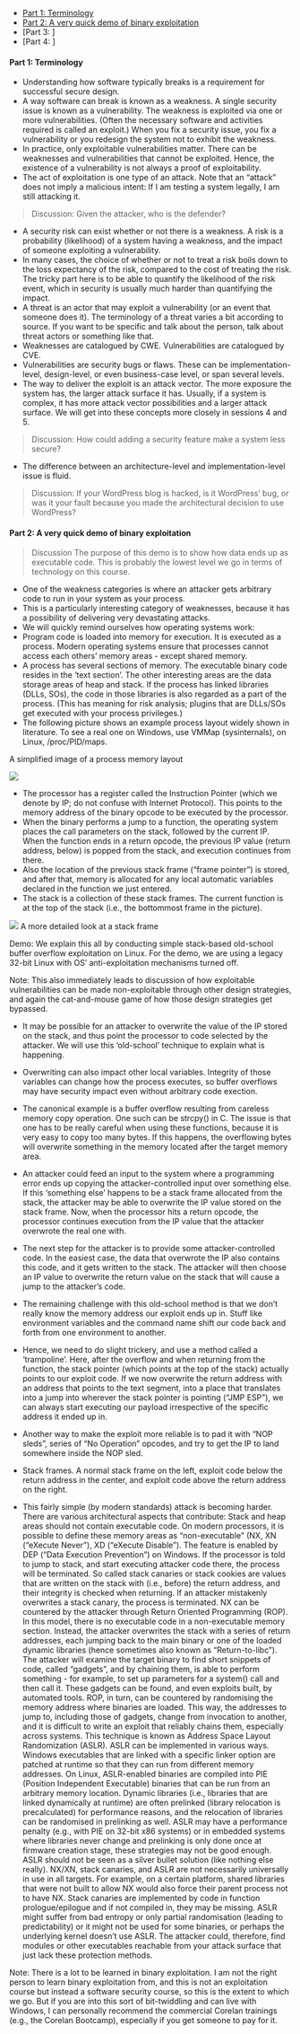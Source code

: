 - [Part 1: Terminology](#part-1-terminology)
- [Part 2: A very quick demo of binary exploitation](#part-2-a-very-quick-demo-of-binary-exploitation)
- [Part 3: ]
- [Part 4: ]



#### Part 1: Terminology

  * Understanding how software typically breaks is a requirement for successful secure design.
  * A way software can break is known as a weakness. A single security issue is known as a vulnerability. The weakness is exploited via one or more vulnerabilities. (Often the necessary software and activities required is called an exploit.) When you fix a security issue, you fix a vulnerability or you redesign the system not to exhibit the weakness.
  * In practice, only exploitable vulnerabilities matter. There can be weaknesses and vulnerabilities that cannot be exploited. Hence, the existence of a vulnerability is not always a proof of exploitability.
  * The act of exploitation is one type of an attack. Note that an “attack” does not imply a malicious intent: If I am testing a system legally, I am still attacking it.
> Discussion: Given the attacker, who is the defender?

  * A security risk can exist whether or not there is a weakness. A risk is a probability (likelihood) of a system having a weakness, and the impact of someone exploiting a vulnerability.
  * In many cases, the choice of whether or not to treat a risk boils down to the loss expectancy of the risk, compared to the cost of treating the risk. The tricky part here is to be able to quantify the likelihood of the risk event, which in security is usually much harder than quantifying the impact.
  * A threat is an actor that may exploit a vulnerability (or an event that someone does it). The terminology of a threat varies a bit according to source. If you want to be specific and talk about the person, talk about threat actors or something like that.
  * Weaknesses are catalogued by CWE. Vulnerabilities are catalogued by CVE.
  * Vulnerabilities are security bugs or flaws. These can be implementation-level, design-level, or even business-case level, or span several levels.
  * The way to deliver the exploit is an attack vector. The more exposure the system has, the larger attack surface it has. Usually, if a system is complex, it has more attack vector possibilities and a larger attack surface. We will get into these concepts more closely in sessions 4 and 5.
> Discussion: How could adding a security feature make a system less secure?

  * The difference between an architecture-level and implementation-level issue is fluid.
> Discussion: If your WordPress blog is hacked, is it WordPress’ bug, or was it your fault because you made the architectural decision to use WordPress?


#### Part 2: A very quick demo of binary exploitation

 > Discussion The purpose of this demo is to show how data ends up as executable code. This is probably the lowest level we go in terms of technology on this course.

 * One of the weakness categories is where an attacker gets arbitrary code to run in your system as your process.
 * This is a particularly interesting category of weaknesses, because it has a possibility of delivering very devastating attacks.
 * We will quickly remind ourselves how operating systems work:
 * Program code is loaded into memory for execution. It is executed as a process. Modern operating systems ensure that processes cannot access each others’ memory areas - except shared memory.
 * A process has several sections of memory. The executable binary code resides in the ‘text section’. The other interesting areas are the data storage areas of heap and stack. If the process has linked libraries (DLLs, SOs), the code in those libraries is also regarded as a part of the process. (This has meaning for risk analysis; plugins that are DLLs/SOs get executed with your process privileges.)
 * The following picture shows an example process layout widely shown in literature. To see a real one on Windows, use VMMap (sysinternals), on Linux, /proc/PID/maps.

A simplified image of a process memory layout

![](images/procmem.png)

 * The processor has a register called the Instruction Pointer (which we denote by IP; do not confuse with Internet Protocol). This points to the memory address of the binary opcode to be executed by the processor.
 * When the binary performs a jump to a function, the operating system places the call parameters on the stack, followed by the current IP. When the function ends in a return opcode, the previous IP value (return address, below) is popped from the stack, and execution continues from there.
 * Also the location of the previous stack frame (“frame pointer”) is stored, and after that, memory is allocated for any local automatic variables declared in the function we just entered.
 * The stack is a collection of these stack frames. The current function is at the top of the stack (i.e., the bottommost frame in the picture).

![](images/stackframe.png)
A more detailed look at a stack frame

Demo: We explain this all by conducting simple stack-based old-school buffer overflow exploitation on Linux. For the demo, we are using a legacy 32-bit Linux with OS’ anti-exploitation mechanisms turned off.

Note: This also immediately leads to discussion of how exploitable vulnerabilities can be made non-exploitable through other design strategies, and again the cat-and-mouse game of how those design strategies get bypassed.

 * It may be possible for an attacker to overwrite the value of the IP stored on the stack, and thus point the processor to code selected by the attacker. We will use this ‘old-school’ technique to explain what is happening.
 * Overwriting can also impact other local variables. Integrity of those variables can change how the process executes, so buffer overflows may have security impact even without arbitrary code exection.
 * The canonical example is a buffer overflow resulting from careless memory copy operation. One such can be strcpy() in C. The issue is that one has to be really careful when using these functions, because it is very easy to copy too many bytes. If this happens, the overflowing bytes will overwrite something in the memory located after the target memory area.
 * An attacker could feed an input to the system where a programming error ends up copying the attacker-controlled input over something else. If this ‘something else’ happens to be a stack frame allocated from the stack, the attacker may be able to overwrite the IP value stored on the stack frame. Now, when the processor hits a return opcode, the processor continues execution from the IP value that the attacker overwrote the real one with.
 * The next step for the attacker is to provide some attacker-controlled code. In the easiest case, the data that overwrote the IP also contains this code, and it gets written to the stack. The attacker will then choose an IP value to overwrite the return value on the stack that will cause a jump to the attacker’s code.
 * The remaining challenge with this old-school method is that we don’t really know the memory address our exploit ends up in. Stuff like environment variables and the command name shift our code back and forth from one environment to another.
 * Hence, we need to do slight trickery, and use a method called a ‘trampoline’. Here, after the overflow and when returning from the function, the stack pointer (which points at the top of the stack) actually points to our exploit code. If we now overwrite the return address with an address that points to the text segment, into a place that translates into a jump into wherever the stack pointer is pointing (“JMP ESP”), we can always start executing our payload irrespective of the specific address it ended up in.
 * Another way to make the exploit more reliable is to pad it with “NOP sleds”, series of “No Operation” opcodes, and try to get the IP to land somewhere inside the NOP sled.

 * Stack frames. A normal stack frame on the left, exploit code below the return address in the center, and exploit code above the return address on the right.
 * This fairly simple (by modern standards) attack is becoming harder. There are various architectural aspects that contribute:
 Stack and heap areas should not contain executable code. On modern processors, it is possible to define these memory areas as “non-executable” (NX, XN (“eXecute Never”), XD (“eXecute Disable”). The feature is enabled by DEP (“Data Execution Prevention”) on Windows. If the processor is told to jump to stack, and start executing attacker code there, the process will be terminated.
 So called stack canaries or stack cookies are values that are written on the stack with (i.e., before) the return address, and their integrity is checked when returning. If an attacker mistakenly overwrites a stack canary, the process is terminated.
 NX can be countered by the attacker through Return Oriented Programming (ROP). In this model, there is no executable code in a non-executable memory section. Instead, the attacker overwrites the stack with a series of return addresses, each jumping back to the main binary or one of the loaded dynamic libraries (hence sometimes also known as “Return-to-libc”).
 The attacker will examine the target binary to find short snippets of code, called “gadgets”, and by chaining them, is able to perform something - for example, to set up parameters for a system() call and then call it. These gadgets can be found, and even exploits built, by automated tools.
 ROP, in turn, can be countered by randomising the memory address where binaries are loaded. This way, the addresses to jump to, including those of gadgets, change from invocation to another, and it is difficult to write an exploit that reliably chains them, especially across systems. This technique is known as Address Space Layout Randomization (ASLR).
 ASLR can be implemented in various ways. Windows executables that are linked with a specific linker option are patched at runtime so that they can run from different memory addresses. On Linux, ASLR-enabled binaries are compiled into PIE (Position Independent Executable) binaries that can be run from an arbitrary memory location. Dynamic libraries (i.e., libraries that are linked dynamically at runtime) are often prelinked (library relocation is precalculated) for performance reasons, and the relocation of libraries can be randomised in prelinking as well.
 ASLR may have a performance penalty (e.g., with PIE on 32-bit x86 systems) or in embedded systems where libraries never change and prelinking is only done once at firmware creation stage, these strategies may not be good enough. ASLR should not be seen as a silver bullet solution (like nothing else really).
 NX/XN, stack canaries, and ASLR are not necessarily universally in use in all targets. For example, on a certain platform, shared libraries that were not built to allow NX would also force their parent process not to have NX. Stack canaries are implemented by code in function prologue/epilogue and if not compiled in, they may be missing. ASLR might suffer from bad entropy or only partial randomisation (leading to predictability) or it might not be used for some binaries, or perhaps the underlying kernel doesn’t use ASLR. The attacker could, therefore, find modules or other executables reachable from your attack surface that just lack these protection methods.

 Note: There is a lot to be learned in binary exploitation. I am not the right person to learn binary exploitation from, and this is not an exploitation course but instead a software security course, so this is the extent to which we go. But if you are into this sort of bit-twiddling and can live with Windows, I can personally recommend the commercial Corelan trainings (e.g., the Corelan Bootcamp), especially if you get someone to pay for it.
